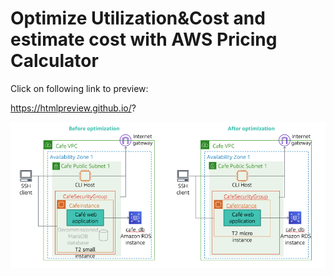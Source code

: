 # Optimize Utilization&Cost and estimate cost with AWS Pricing Calculator

Click on following link to preview:

https://htmlpreview.github.io/?

![Screenshot](image.png)